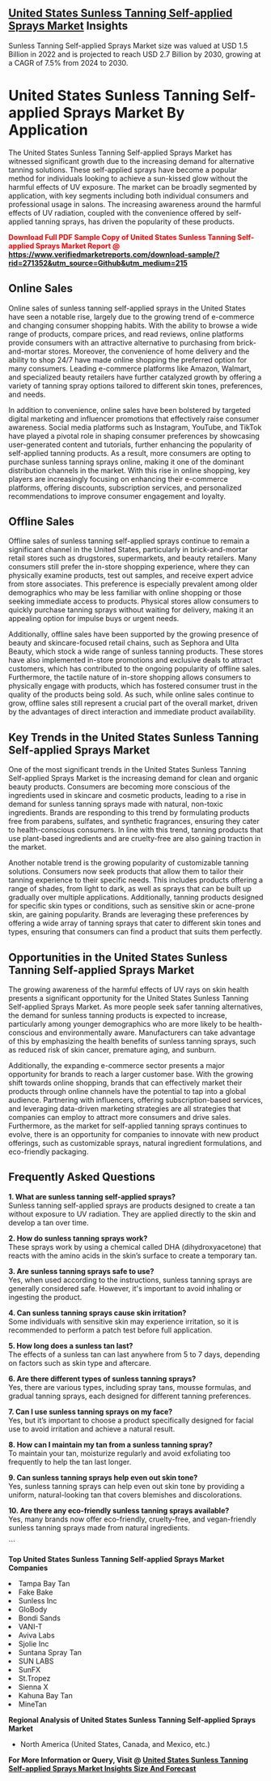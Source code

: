 <h2><a href="https://www.verifiedmarketreports.com/download-sample/?rid=271352&amp;utm_source=Github&amp;utm_medium=215" target="_blank">United States Sunless Tanning Self-applied Sprays Market</a> Insights</h2><p>Sunless Tanning Self-applied Sprays Market size was valued at USD 1.5 Billion in 2022 and is projected to reach USD 2.7 Billion by 2030, growing at a CAGR of 7.5% from 2024 to 2030.</p><p><h1>United States Sunless Tanning Self-applied Sprays Market By Application</h1><p>The United States Sunless Tanning Self-applied Sprays Market has witnessed significant growth due to the increasing demand for alternative tanning solutions. These self-applied sprays have become a popular method for individuals looking to achieve a sun-kissed glow without the harmful effects of UV exposure. The market can be broadly segmented by application, with key segments including both individual consumers and professional usage in salons. The increasing awareness around the harmful effects of UV radiation, coupled with the convenience offered by self-applied tanning sprays, has driven the popularity of these products. <strong><p><span class=""><span style="color: #ff0000;"><strong>Download Full PDF Sample Copy of United States Sunless Tanning Self-applied Sprays Market Report</strong> @ </span><a href="https://www.verifiedmarketreports.com/download-sample/?rid=271352&amp;utm_source=Github&amp;utm_medium=215" target="_blank">https://www.verifiedmarketreports.com/download-sample/?rid=271352&amp;utm_source=Github&amp;utm_medium=215</a></span></p></strong></p><h2>Online Sales</h2><p>Online sales of sunless tanning self-applied sprays in the United States have seen a notable rise, largely due to the growing trend of e-commerce and changing consumer shopping habits. With the ability to browse a wide range of products, compare prices, and read reviews, online platforms provide consumers with an attractive alternative to purchasing from brick-and-mortar stores. Moreover, the convenience of home delivery and the ability to shop 24/7 have made online shopping the preferred option for many consumers. Leading e-commerce platforms like Amazon, Walmart, and specialized beauty retailers have further catalyzed growth by offering a variety of tanning spray options tailored to different skin tones, preferences, and needs.</p><p>In addition to convenience, online sales have been bolstered by targeted digital marketing and influencer promotions that effectively raise consumer awareness. Social media platforms such as Instagram, YouTube, and TikTok have played a pivotal role in shaping consumer preferences by showcasing user-generated content and tutorials, further enhancing the popularity of self-applied tanning products. As a result, more consumers are opting to purchase sunless tanning sprays online, making it one of the dominant distribution channels in the market. With this rise in online shopping, key players are increasingly focusing on enhancing their e-commerce platforms, offering discounts, subscription services, and personalized recommendations to improve consumer engagement and loyalty.</p><h2>Offline Sales</h2><p>Offline sales of sunless tanning self-applied sprays continue to remain a significant channel in the United States, particularly in brick-and-mortar retail stores such as drugstores, supermarkets, and beauty retailers. Many consumers still prefer the in-store shopping experience, where they can physically examine products, test out samples, and receive expert advice from store associates. This preference is especially prevalent among older demographics who may be less familiar with online shopping or those seeking immediate access to products. Physical stores allow consumers to quickly purchase tanning sprays without waiting for delivery, making it an appealing option for impulse buys or urgent needs.</p><p>Additionally, offline sales have been supported by the growing presence of beauty and skincare-focused retail chains, such as Sephora and Ulta Beauty, which stock a wide range of sunless tanning products. These stores have also implemented in-store promotions and exclusive deals to attract customers, which has contributed to the ongoing popularity of offline sales. Furthermore, the tactile nature of in-store shopping allows consumers to physically engage with products, which has fostered consumer trust in the quality of the products being sold. As such, while online sales continue to grow, offline sales still represent a crucial part of the overall market, driven by the advantages of direct interaction and immediate product availability.</p><h2>Key Trends in the United States Sunless Tanning Self-applied Sprays Market</h2><p>One of the most significant trends in the United States Sunless Tanning Self-applied Sprays Market is the increasing demand for clean and organic beauty products. Consumers are becoming more conscious of the ingredients used in skincare and cosmetic products, leading to a rise in demand for sunless tanning sprays made with natural, non-toxic ingredients. Brands are responding to this trend by formulating products free from parabens, sulfates, and synthetic fragrances, ensuring they cater to health-conscious consumers. In line with this trend, tanning products that use plant-based ingredients and are cruelty-free are also gaining traction in the market.</p><p>Another notable trend is the growing popularity of customizable tanning solutions. Consumers now seek products that allow them to tailor their tanning experience to their specific needs. This includes products offering a range of shades, from light to dark, as well as sprays that can be built up gradually over multiple applications. Additionally, tanning products designed for specific skin types or conditions, such as sensitive skin or acne-prone skin, are gaining popularity. Brands are leveraging these preferences by offering a wide array of tanning sprays that cater to different skin tones and types, ensuring that consumers can find a product that suits them perfectly.</p><h2>Opportunities in the United States Sunless Tanning Self-applied Sprays Market</h2><p>The growing awareness of the harmful effects of UV rays on skin health presents a significant opportunity for the United States Sunless Tanning Self-applied Sprays Market. As more people seek safer tanning alternatives, the demand for sunless tanning products is expected to increase, particularly among younger demographics who are more likely to be health-conscious and environmentally aware. Manufacturers can take advantage of this by emphasizing the health benefits of sunless tanning sprays, such as reduced risk of skin cancer, premature aging, and sunburn.</p><p>Additionally, the expanding e-commerce sector presents a major opportunity for brands to reach a larger customer base. With the growing shift towards online shopping, brands that can effectively market their products through online channels have the potential to tap into a global audience. Partnering with influencers, offering subscription-based services, and leveraging data-driven marketing strategies are all strategies that companies can employ to attract more consumers and drive sales. Furthermore, as the market for self-applied tanning sprays continues to evolve, there is an opportunity for companies to innovate with new product offerings, such as customizable sprays, natural ingredient formulations, and eco-friendly packaging.</p><h2>Frequently Asked Questions</h2><p><strong>1. What are sunless tanning self-applied sprays?</strong><br>Sunless tanning self-applied sprays are products designed to create a tan without exposure to UV radiation. They are applied directly to the skin and develop a tan over time.</p><p><strong>2. How do sunless tanning sprays work?</strong><br>These sprays work by using a chemical called DHA (dihydroxyacetone) that reacts with the amino acids in the skin’s surface to create a temporary tan.</p><p><strong>3. Are sunless tanning sprays safe to use?</strong><br>Yes, when used according to the instructions, sunless tanning sprays are generally considered safe. However, it's important to avoid inhaling or ingesting the product.</p><p><strong>4. Can sunless tanning sprays cause skin irritation?</strong><br>Some individuals with sensitive skin may experience irritation, so it is recommended to perform a patch test before full application.</p><p><strong>5. How long does a sunless tan last?</strong><br>The effects of a sunless tan can last anywhere from 5 to 7 days, depending on factors such as skin type and aftercare.</p><p><strong>6. Are there different types of sunless tanning sprays?</strong><br>Yes, there are various types, including spray tans, mousse formulas, and gradual tanning sprays, each designed for different tanning preferences.</p><p><strong>7. Can I use sunless tanning sprays on my face?</strong><br>Yes, but it’s important to choose a product specifically designed for facial use to avoid irritation and achieve a natural result.</p><p><strong>8. How can I maintain my tan from a sunless tanning spray?</strong><br>To maintain your tan, moisturize regularly and avoid exfoliating too frequently to help the tan last longer.</p><p><strong>9. Can sunless tanning sprays help even out skin tone?</strong><br>Yes, sunless tanning sprays can help even out skin tone by providing a uniform, natural-looking tan that covers blemishes and discolorations.</p><p><strong>10. Are there any eco-friendly sunless tanning sprays available?</strong><br>Yes, many brands now offer eco-friendly, cruelty-free, and vegan-friendly sunless tanning sprays made from natural ingredients.</p>```</p><p><strong>Top United States Sunless Tanning Self-applied Sprays Market Companies</strong></p><div data-test-id=""><p><li>Tampa Bay Tan</li><li> Fake Bake</li><li> Sunless Inc</li><li> GloBody</li><li> Bondi Sands</li><li> VANI-T</li><li> Aviva Labs</li><li> Sjolie Inc</li><li> Suntana Spray Tan</li><li> SUN LABS</li><li> SunFX</li><li> St.Tropez</li><li> Sienna X</li><li> Kahuna Bay Tan</li><li> MineTan</li></p><div><strong>Regional Analysis of&nbsp;United States Sunless Tanning Self-applied Sprays Market</strong></div><ul><li dir="ltr"><p dir="ltr">North America&nbsp;(United States, Canada, and Mexico, etc.)</p></li></ul><p><strong>For More Information or Query, Visit @&nbsp;</strong><strong><a href="https://www.verifiedmarketreports.com/product/sunless-tanning-self-applied-sprays-market/?utm_source=Github&amp;utm_medium=215" target="_blank">United States Sunless Tanning Self-applied Sprays Market Insights Size And Forecast</a></strong></p></div>
